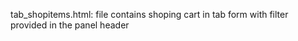 tab_shopitems.html: file contains shoping cart in tab form with filter provided in the panel header

